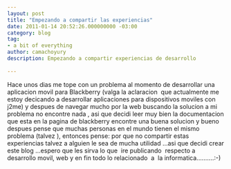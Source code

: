 ```yaml
---
layout: post
title: "Empezando a compartir las experiencias"
date: 2011-01-14 20:52:26.000000000 -03:00
category: blog
tag:
- a bit of everything
author: camachoyury
description: Empezando a compartir experiencias de desarrollo
  
---
```

<p>Hace unos dias me tope con un problema al momento de desarrollar una aplicacion movil para Blackberry (valga la aclaracion  que actualmente me estoy decicando a desarrollar aplicaciones para dispositivos moviles con j2me) y despues de navegar mucho por la web buscando la solucion a mi problema no encontre nada , asi que decidi leer muy bien la documentacion que esta en la pagina de blackberry encontre una buena solucion y bueno despues pense que muchas personas en el mundo tienen el mismo problema (talvez ), entonces pense: por que no compartir estas experiencias talvez a alguien le sea de mucha utilidad ...asi que decidi crear este blog ...espero que les sirva lo que  ire publicando  respecto a desarrollo movil, web y en fin todo lo relacionado  a  la informatica..........:-)</p>
